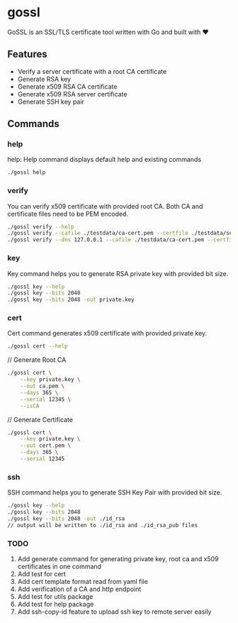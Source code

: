 # gossl

GoSSL is an SSL/TLS certificate tool written with Go and built with ❤️

## Features
- Verify a server certificate with a root CA certificate
- Generate RSA key
- Generate x509 RSA CA certificate
- Generate x509 RSA server certificate
- Generate SSH key pair

## Commands
### help
help: Help command displays default help and existing commands
```bash
./gossl help
```

### verify
You can verify x509 certificate with provided root CA. Both CA and certificate files need to be PEM encoded.

```bash
./gossl verify --help
./gossl verify --cafile ./testdata/ca-cert.pem --certfile ./testdata/server-cert.pem
./gossl verify --dns 127.0.0.1 --cafile ./testdata/ca-cert.pem --certfile ./testdata/server-cert.pem
```

### key
Key command helps you to generate RSA private key with provided bit size.

```bash
./gossl key --help
./gossl key --bits 2048
./gossl key --bits 2048 -out private.key
```

### cert
Cert command generates x509 certificate with provided private key.

```bash
./gossl cert --help
```
// Generate Root CA
```bash
./gossl cert \
    --key private.key \
    --out ca.pem \
    --days 365 \
    --serial 12345 \
    --isCA 
```
// Generate Certificate
```bash
./gossl cert \
    --key private.key \
    --out cert.pem \
    --days 365 \
    --serial 12345
```

### ssh
SSH command helps you to generate SSH Key Pair with provided bit size.

```bash
./gossl key --help
./gossl key --bits 2048
./gossl key --bits 2048 -out ./id_rsa
// output will be written to ./id_rsa and ./id_rsa_pub files
```

### TODO
1. Add generate command for generating private key, root ca and x509 certificates in one command
2. Add test for cert
3. Add cert template format read from yaml file
4. Add verification of a CA and http endpoint
5. Add test for utils package
6. Add test for help package
7. Add ssh-copy-id feature to upload ssh key to remote server easily